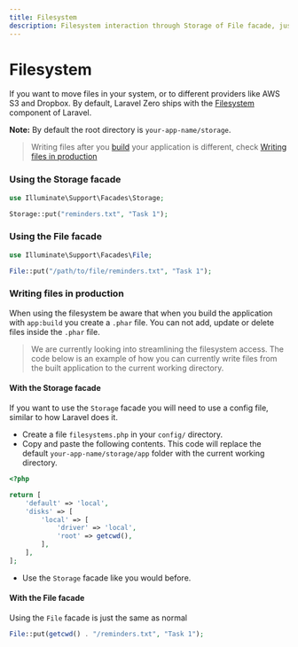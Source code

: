 ```yaml
---
title: Filesystem
description: Filesystem interaction through Storage of File facade, just like Laravel.
---
```


# Filesystem

If you want to move files in your system, or to different providers like AWS S3 and Dropbox. By default,
Laravel Zero ships with the [Filesystem](https://laravel.com/docs/filesystem) component of Laravel.

**Note:** By default the root directory is `your-app-name/storage`.

> Writing files after you [build](/docs/build-a-standalone-application) your application is different, check [Writing files in production](#production)

<a name="using-the-storage-facade"></a>
### Using the Storage facade

```php
use Illuminate\Support\Facades\Storage;

Storage::put("reminders.txt", "Task 1");
```

<a name="using-the-file-facade"></a>
### Using the File facade

```php
use Illuminate\Support\Facades\File;

File::put("/path/to/file/reminders.txt", "Task 1");
```

<a name="production"></a>
### Writing files in production

When using the filesystem be aware that when you build the application with `app:build` you create a `.phar` file. You can not add, update or delete files inside the `.phar` file.

> We are currently looking into streamlining the filesystem access. The code below is an example of how you can currently write files from the built application to the current working directory.

<a name="with-the-storage-facade"></a>
#### With the Storage facade

If you want to use the `Storage` facade you will need to use a config file, similar to how Laravel does it.

- Create a file `filesystems.php` in your `config/` directory.
- Copy and paste the following contents. This code will replace the default `your-app-name/storage/app` folder with the current working directory.

```php
<?php

return [
    'default' => 'local',
    'disks' => [
        'local' => [
            'driver' => 'local',
            'root' => getcwd(),
        ],
    ],
];
```
    
- Use the `Storage` facade like you would before.

<a name="with-the-file-facade"></a>
#### With the File facade

Using the `File` facade is just the same as normal

```php 
File::put(getcwd() . "/reminders.txt", "Task 1");
```
